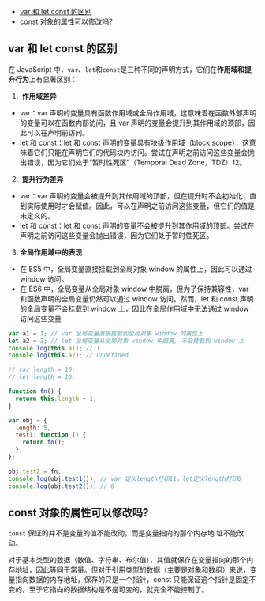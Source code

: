 <!-- START doctoc generated TOC please keep comment here to allow auto update -->
<!-- DON'T EDIT THIS SECTION, INSTEAD RE-RUN doctoc TO UPDATE -->


- [var 和 let const 的区别](#var-%E5%92%8C-let-const-%E7%9A%84%E5%8C%BA%E5%88%AB)
- [const 对象的属性可以修改吗?](#const-%E5%AF%B9%E8%B1%A1%E7%9A%84%E5%B1%9E%E6%80%A7%E5%8F%AF%E4%BB%A5%E4%BF%AE%E6%94%B9%E5%90%97)

<!-- END doctoc generated TOC please keep comment here to allow auto update -->

## var 和 let const 的区别

在 JavaScript 中，`var`、`let`和`const`是三种不同的声明方式，它们在**作用域和提升行为**上有显著区别：

1. ‌ **作用域差异** ‌

- ‌var‌：var 声明的变量具有函数作用域或全局作用域，这意味着在函数外部声明的变量可以在函数内部访问，且 var 声明的变量会提升到其作用域的顶部，因此可以在声明前访问。
- ‌let 和 const‌：let 和 const 声明的变量具有块级作用域（block scope），这意味着它们只能在声明它们的代码块内访问。尝试在声明之前访问这些变量会抛出错误，因为它们处于“暂时性死区”（Temporal Dead Zone，TDZ）‌12。

2. ‌ **提升行为差异**

- ‌var‌：var 声明的变量会被提升到其作用域的顶部，但在提升时不会初始化，直到实际使用时才会赋值。因此，可以在声明之前访问这些变量，但它们的值是未定义的。
- ‌let 和 const‌：let 和 const 声明的变量不会被提升到其作用域的顶部。尝试在声明之前访问这些变量会抛出错误，因为它们处于暂时性死区。

3. ‌**全局作用域中的表现**

- 在 ES5 中，全局变量直接挂载到全局对象 window 的属性上，因此可以通过 window 访问。
- 在 ES6 中，全局变量从全局对象 window 中脱离，但为了保持兼容性，var 和函数声明的全局变量仍然可以通过 window 访问。然而，let 和 const 声明的全局变量不会挂载到 window 上，因此在全局作用域中无法通过 window 访问这些变量 ‌

```js
var a1 = 1; // var 全局变量直接挂载到全局对象 window 的属性上
let a2 = 2; // let 全局变量从全局对象 window 中脱离, 不会挂载到 window 上
console.log(this.a1); // 1
console.log(this.a2); // undefined

// var length = 10;
// let length = 10;

function fn() {
  return this.length + 1;
}

var obj = {
  length: 5,
  test1: function () {
    return fn();
  },
};

obj.test2 = fn;
console.log(obj.test1()); // var 定义length打印11，let定义length打印6
console.log(obj.test2()); // 6
```

## const 对象的属性可以修改吗?

`const` 保证的并不是变量的值不能改动，而是变量指向的那个内存地
址不能改动。

对于基本类型的数据（数值、字符串、布尔值），其值就保存在变量指向的那个内存地址，因此等同于常量。但对于引用类型的数据（主要是对象和数组）来说，变量指向数据的内存地址，保存的只是一个指针，const 只能保证这个指针是固定不变的，至于它指向的数据结构是不是可变的，就完全不能控制了。
